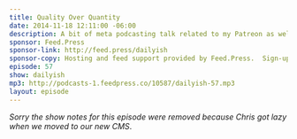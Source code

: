 ```yaml
---
title: Quality Over Quantity
date: 2014-11-18 12:11:00 -06:00
description: A bit of meta podcasting talk related to my Patreon as well as upping our game in podcasting in general.
sponsor: Feed.Press
sponsor-link: http://feed.press/dailyish
sponsor-copy: Hosting and feed support provided by Feed.Press.  Sign-up today and try FeedPress on a 14 day trial (no contracts or commitments). Use promo code "dailyish" during checkout to get 10% off your first year.
episode: 57
show: dailyish
mp3: http://podcasts-1.feedpress.co/10587/dailyish-57.mp3
layout: episode
---
```


<em>Sorry the show notes for this episode were removed because Chris got lazy when we moved to our new CMS</em>.
